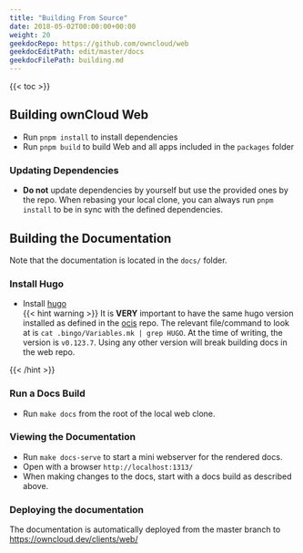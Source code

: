 ```yaml
---
title: "Building From Source"
date: 2018-05-02T00:00:00+00:00
weight: 20
geekdocRepo: https://github.com/owncloud/web
geekdocEditPath: edit/master/docs
geekdocFilePath: building.md
---
```


{{< toc >}}

## Building ownCloud Web

- Run `pnpm install` to install dependencies
- Run `pnpm build` to build Web and all apps included in the `packages` folder

### Updating Dependencies

- **Do not** update dependencies by yourself but use the provided ones by the repo. When rebasing your local clone, you can always run `pnpm install` to be in sync with the defined dependencies.

## Building the Documentation

Note that the documentation is located in the `docs/` folder. 

### Install Hugo

- Install [hugo](https://gohugo.io/getting-started/installing/)\
{{< hint warning >}}
It is **VERY** important to have the same hugo version installed as defined in the [ocis](https://github.com/owncloud/ocis/) repo.
The relevant file/command to look at is `cat .bingo/Variables.mk | grep HUGO`. At the time of writing, the version is `v0.123.7`. Using any other version will break building docs in the web repo.
<!-- the required/correlated theme version is defined in: https://github.com/owncloud/owncloud.github.io/blob/main/Makefile -->
{{< /hint >}}

### Run a Docs Build

- Run `make docs` from the root of the local web clone.

### Viewing the Documentation

- Run `make docs-serve` to start a mini webserver for the rendered docs.
- Open with a browser `http://localhost:1313/`
- When making changes to the docs, start with a docs build as described above.

### Deploying the documentation

The documentation is automatically deployed from the master branch to https://owncloud.dev/clients/web/

